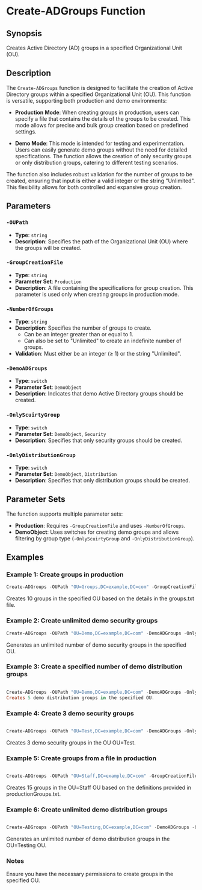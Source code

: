 # Create-ADGroups Function

## Synopsis
Creates Active Directory (AD) groups in a specified Organizational Unit (OU).

## Description
The `Create-ADGroups` function is designed to facilitate the creation of Active Directory groups within a specified Organizational Unit (OU). This function is versatile, supporting both production and demo environments:

- **Production Mode**: When creating groups in production, users can specify a file that contains the details of the groups to be created. This mode allows for precise and bulk group creation based on predefined settings.
  
- **Demo Mode**: This mode is intended for testing and experimentation. Users can easily generate demo groups without the need for detailed specifications. The function allows the creation of only security groups or only distribution groups, catering to different testing scenarios.

The function also includes robust validation for the number of groups to be created, ensuring that input is either a valid integer or the string "Unlimited". This flexibility allows for both controlled and expansive group creation.

## Parameters

### `-OUPath`
- **Type**: `string`
- **Description**: Specifies the path of the Organizational Unit (OU) where the groups will be created.

### `-GroupCreationFile`
- **Type**: `string`
- **Parameter Set**: `Production`
- **Description**: A file containing the specifications for group creation. This parameter is used only when creating groups in production mode.

### `-NumberOfGroups`
- **Type**: `string`
- **Description**: Specifies the number of groups to create.
  - Can be an integer greater than or equal to 1.
  - Can also be set to "Unlimited" to create an indefinite number of groups.
- **Validation**: Must either be an integer (≥ 1) or the string "Unlimited". 

### `-DemoADGroups`
- **Type**: `switch`
- **Parameter Set**: `DemoObject`
- **Description**: Indicates that demo Active Directory groups should be created.

### `-OnlyScuirtyGroup`
- **Type**: `switch`
- **Parameter Set**: `DemoObject`, `Security`
- **Description**: Specifies that only security groups should be created.

### `-OnlyDistributionGroup`
- **Type**: `switch`
- **Parameter Set**: `DemoObject`, `Distribution`
- **Description**: Specifies that only distribution groups should be created.

## Parameter Sets
The function supports multiple parameter sets:
- **Production**: Requires `-GroupCreationFile` and uses `-NumberOfGroups`.
- **DemoObject**: Uses switches for creating demo groups and allows filtering by group type (`-OnlyScuirtyGroup` and `-OnlyDistributionGroup`).

## Examples

### Example 1: Create groups in production
```powershell
Create-ADGroups -OUPath "OU=Groups,DC=example,DC=com" -GroupCreationFile "C:\groups.txt" -NumberOfGroups 10
```
Creates 10 groups in the specified OU based on the details in the groups.txt file.

### Example 2: Create unlimited demo security groups
```powershell
Create-ADGroups -OUPath "OU=Demo,DC=example,DC=com" -DemoADGroups -OnlyScuirtyGroup -NumberOfGroups "Unlimited"
```
Generates an unlimited number of demo security groups in the specified OU.

### Example 3: Create a specified number of demo distribution groups
```powershell

Create-ADGroups -OUPath "OU=Demo,DC=example,DC=com" -DemoADGroups -OnlyDistributionGroup -NumberOfGroups 5
Creates 5 demo distribution groups in the specified OU.

```
### Example 4: Create 3 demo security groups

```powershell

Create-ADGroups -OUPath "OU=Test,DC=example,DC=com" -DemoADGroups -OnlyScuirtyGroup -NumberOfGroups 3
```

Creates 3 demo security groups in the OU OU=Test.

### Example 5: Create groups from a file in production
```powershell

Create-ADGroups -OUPath "OU=Staff,DC=example,DC=com" -GroupCreationFile "C:\productionGroups.txt" -NumberOfGroups 15
```

Creates 15 groups in the OU=Staff OU based on the definitions provided in productionGroups.txt.

### Example 6: Create unlimited demo distribution groups
```powershell

Create-ADGroups -OUPath "OU=Testing,DC=example,DC=com" -DemoADGroups -OnlyDistributionGroup -NumberOfGroups "Unlimited"
```
Generates an unlimited number of demo distribution groups in the OU=Testing OU.

### Notes
Ensure you have the necessary permissions to create groups in the specified OU.
